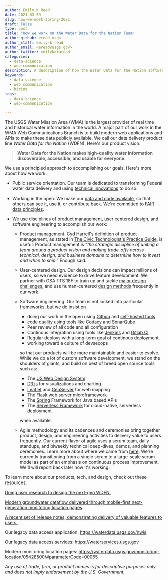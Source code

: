 ```yaml
---
author: Emily K Read
date: 2021-03-09
slug: how-we-work-spring-2021
draft: False
type: post
title: "How we work on the Water Data for the Nation Team"
author_github: eread-usgs
author_staff: emily-k-read
author_email: <eread@usgs.gov>
author_twitter: emilykararead
categories:
  - data-science
  - web-communication
description: A description of how the Water Data for the Nation software development team works.
keywords:
  - data science
  - web communication
  - hiring
tags:
  - data-science
  - web-communication

---
```


The USGS Water Mission Area (WMA) is the largest provider of real time
and historical water information in the world. A major part of our work
in the WMA Web Communications Branch is to build modern web applications
and APIs to make these data publicly available. We call our data
delivery product line *Water Data for the Nation* (WDFN). Here's our
product vision:

> **Water Data for the Nation makes high-quality water information discoverable, accessible, and usable for everyone.**

We use a principled approach to accomplishing our goals. Here's more
about how we work:

-   Public service orientation. Our team is dedicated to transforming
    Federal water data delivery and using [technical
    innovations](https://labs.waterdata.usgs.gov/index.html) to do so. 

-   Working in the open. We make our [data and code
    available](https://github.com/usgs), so that others can see it, use
    it, or contribute back. We're committed to [FAIR data
    principles](https://www.go-fair.org/fair-principles/).

-   We use disciplines of product management, user centered design, and
    software engineering to accomplish our work:

    -   Product management. Cyd Harrell's definition of product
        management, as stated in [The Civic Technologist's Practice
        Guide](https://cydharrell.com/book/), is useful: Product management is "*the strategic
        discipline of uniting a team around a product vision and making
        trade-offs across technical, design, and business domains to
        determine how to invest and when to ship."* Enough said.

    -   User-centered design. Our design decisions can impact millions
        of users, so we need evidence to drive feature development. We
        partner with GSA TTS 18F to train up and tackle [major design
        challenges](https://18f.gsa.gov/2020/08/06/doing-user-research-to-design-the-next-gen-wdfn/),
        and use human-centered [design
        methods](https://methods.18f.gov/) frequently in our work.

    -   Software engineering. Our team is not locked into particular
        frameworks, but we do insist on
        - doing our work in the open using [Github](https://github.com/usgs/waterdataui) and [self-hosted tools](https://code.usgs.gov/water)
        - code quality using tools like [Codacy](https://www.codacy.com/) and [SonarQube](https://www.sonarqube.org/)
        - Peer review of all code and all configuration
        - Continous integration using tools like [Jenkins](https://www.jenkins.io/) and [Gitlab CI](https://docs.gitlab.com/ee/ci/)
        - Regular deploys with a long-term goal of continous deployment. 
        - working toward a culture of devsecops
        
        so that our products will be more maintainable and easier to
        evolve. While we do a lot of custom software development, we stand on the shoulders of giants, and build on best of breed open source tools such as: 
        - The [US Web Design System](https://designsystem.digital.gov/) 
        - [D3.js](https://d3js.org/) for visualizations and charting
        - [Leaflet](https://leafletjs.com/) and [GeoServer](http://geoserver.org/) for web mapping
        - The [Flask](https://flask.palletsprojects.com/en/1.1.x/) web server microframework
        - The [Spring](https://spring.io/) Framework for Java based APIs
        - The [Serverless Framework](https://www.serverless.com/) for cloud-native, serverless deployment
        
        when available.

    -   Agile methodology and its cadences and ceremonies bring together
        product, design, and engineering activities to delivery value to
        users frequently. Our current flavor of agile uses a scrum team,
        daily standups, and biweekly technical deep-dives, demos, and
        planning ceremonies. Learn more about where we came from
        [here](https://waterdata.usgs.gov/blog/beingvsdoingagile/).
        We're currently transitioning from a single scrum to a
        large-scale scrum model as part of an emphasis on continuous
        process improvement. We'll will report back later how it's
        working.

To learn more about our products, tech, and design, check out these
resources:

[Doing user research to design the next-gen
WDFN.](https://18f.gsa.gov/2020/08/06/doing-user-research-to-design-the-next-gen-wdfn/)

[Modern groundwater dataflow delivered through mobile-first
next-generation monitoring location
pages](https://waterdata.usgs.gov/blog/groundwater-field-visits-monitoring-location-pages/).

[A recent set of release notes, demonstrating delivery of valuable
features to
users.](https://waterdata.usgs.gov/blog/improvingmonitoringpages/)

Our legacy data access application: <https://waterdata.usgs.gov/nwis>.

Our legacy data access services: <https://waterservices.usgs.gov>

Modern monitoring location pages:
<https://waterdata.usgs.gov/monitoring-location/05428500/#parameterCode=00065>

_Any use of trade, firm, or product names is for descriptive purposes only and does not imply endorsement by the U.S. Government._